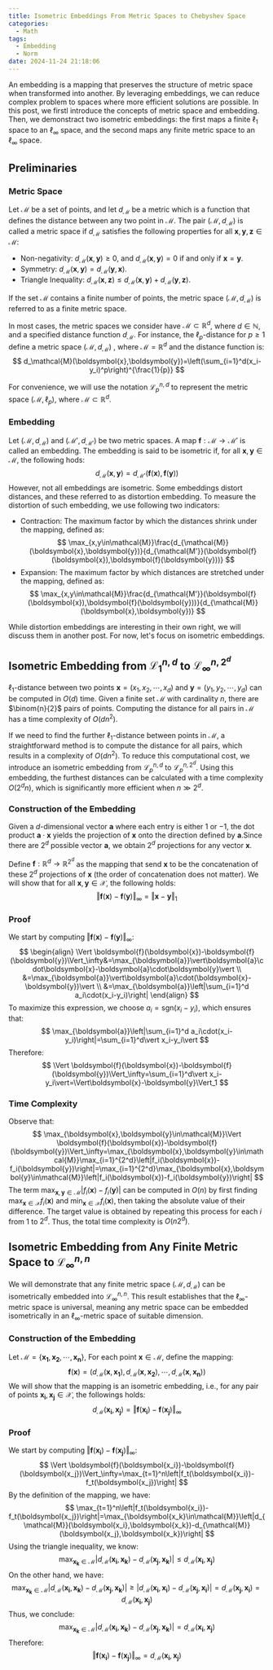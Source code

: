 ```yaml
---
title: Isometric Embeddings From Metric Spaces to Chebyshev Space
categories:
  - Math
tags:
  - Embedding
  - Norm
date: 2024-11-24 21:18:06
---
```



An embedding is a mapping that preserves the structure of metric space when transformed into another. By leveraging embeddings, we can reduce complex problem to spaces where more efficient solutions are possible. In this post, we firstl introduce the concepts of metric space and embedding. Then, we demonstract two isometric embeddings: the first maps a finite $\ell_1$ space to an $\ell_\infty$ space, and the second maps any finite metric space to an $\ell_\infty$ space.

<!-- more -->

## Preliminaries

### Metric Space

Let $\mathcal{M}$ be a set of points, and let $d_{\mathcal{M}}$ be a metric which is a function that defines the distance between any two point in $\mathcal{M}$. The pair $(\mathcal{M},d_{\mathcal{M}})$ is called a metric space if $d_{\mathcal{M}}$ satisfies the following properties for all $\boldsymbol{x},\boldsymbol{y},\boldsymbol{z}\in\mathcal{M}$:

- Non-negativity: $d_{\mathcal{M}}(\boldsymbol{x},\boldsymbol{y})\ge 0$, and $d_{\mathcal{M}}(\boldsymbol{x},\boldsymbol{y})=0$ if and only if $\boldsymbol{x}=\boldsymbol{y}$.
- Symmetry: $d_{\mathcal{M}}(\boldsymbol{x},\boldsymbol{y})=d_{\mathcal{M}}(\boldsymbol{y},\boldsymbol{x})$.
- Triangle Inequality: $d_{\mathcal{M}}(\boldsymbol{x},\boldsymbol{z})\le d_{\mathcal{M}}(\boldsymbol{x},\boldsymbol{y}) + d_{\mathcal{M}}(\boldsymbol{y},\boldsymbol{z})$.

If the set $\mathcal{M}$ contains a finite number of points, the metric space $(\mathcal{M},d_{\mathcal{M}})$ is referred to as a finite metric space.

In most cases, the metric spaces we consider have $\mathcal{M}\subset\mathbb{R}^d$, where $d\in\mathbb{N}$, and a specified distance function $d_\mathcal{M}$. For instance, the $\ell_p$-distance for $p\ge 1$ define a metric space $(\mathcal{M},d_{\mathcal{M}})$ , where $\mathcal{M}=\mathbb{R}^d$ and the distance function is:
$$
d_\mathcal{M}(\boldsymbol{x},\boldsymbol{y})=\left(\sum_{i=1}^d(x_i-y_i)^p\right)^{\frac{1}{p}}
$$

For convenience, we will use the notation $\mathcal{L}_{p}^{n,d}$ to represent the metric space $(\mathcal{M},\ell_p)$, where $\mathcal{M}\subset\mathbb{R}^d$.

### Embedding

Let $(\mathcal{M},d_{\mathcal{M}})$ and $(\mathcal{M'},d_{\mathcal{M'}})$ be two metric spaces. A map $\boldsymbol{f}:\mathcal{M}\to\mathcal{M'}$ is called an embedding. The embedding is said to be isometric if, for all $\boldsymbol{x},\boldsymbol{y}\in\mathcal{M}$, the following hods:
$$
d_{\mathcal{M}}(\boldsymbol{x},\boldsymbol{y})=d_{\mathcal{M'}}(\boldsymbol{f}(\boldsymbol{x}),\boldsymbol{f}(\boldsymbol{y}))
$$
However, not all embeddings are isometric. Some embeddings distort distances, and these referred to as distortion embedding. To measure the distortion of such embedding, we use following two indicators:

- Contraction: The maximum factor by which the distances shrink under the mapping, defined as:
$$
\max_{x,y\in\mathcal{M}}\frac{d_{\mathcal{M}}(\boldsymbol{x},\boldsymbol{y})}{d_{\mathcal{M'}}(\boldsymbol{f}(\boldsymbol{x}),\boldsymbol{f}(\boldsymbol{y}))}
$$
- Expansion: The maximum factor by which distances are stretched under the mapping, defined as:
$$
\max_{x,y\in\mathcal{M}}\frac{d_{\mathcal{M'}}(\boldsymbol{f}(\boldsymbol{x}),\boldsymbol{f}(\boldsymbol{y}))}{d_{\mathcal{M}}(\boldsymbol{x},\boldsymbol{y})}
$$

While distortion embeddings are interesting in their own right, we will discuss them in another post. For now, let's focus on isometric embeddings.

## Isometric Embedding from $\mathcal{L}_{1}^{n,d}$ to $\mathcal{L}_{\infty}^{n,2^d}$

$\ell_1$-distance between two points $\boldsymbol{x}=(x_1,x_2,\cdots,x_d)$ and $\boldsymbol{y}=(y_1,y_2,\cdots,y_d)$ can be computed in $O(d)$ time. Given a finite set $\mathcal{M}$ with cardinality $n$, there are $\binom{n}{2}$ pairs of points. Computing the distance for all pairs in $\mathcal{M}$ has a time complexity of $O(dn^2)$.

If we need to find the further $\ell_1$-distance between points in $\mathcal{M}$, a straightforward method is to compute the distance for all pairs, which results in a complexity of $O(dn^2)$. To reduce this computational cost, we introduce an isometric embedding from $\mathcal{L}_{p}^{n,d}$ to $\mathcal{L}_{p}^{n,2^d}$. Using this embedding, the furthest distances can be calculated with a time complexity $O(2^dn)$, which is significantly more efficient when $n\gg 2^d$.

### Construction of the Embedding

Given a $d$-dimensional vector $\boldsymbol{a}$ where each entry is either $1$ or $-1$, the dot product $\boldsymbol{a}\cdot\boldsymbol{x}$ yields the projection of $\boldsymbol{x}$ onto the direction defined by $\boldsymbol{a}$.Since there are $2^d$ possible vector $\boldsymbol{a}$, we obtain $2^d$ projections for any vector $\boldsymbol{x}$.

Define $\boldsymbol{f}:\mathbb{R}^d\to\mathbb{R}^{2^d}$ as the mapping that send $\boldsymbol{x}$ to be the concatenation of these $2^d$ projections of $\boldsymbol{x}$ (the order of concatenation does not matter). We will show that for all $\boldsymbol{x},\boldsymbol{y}\in\mathcal{X}$, the following holds:
$$
\Vert \boldsymbol{f}(\boldsymbol{x})-\boldsymbol{f}(\boldsymbol{y})\Vert_\infty=\Vert\boldsymbol{x}-\boldsymbol{y}\Vert_1
$$

### Proof

We start by computing $\Vert \boldsymbol{f}(\boldsymbol{x})-\boldsymbol{f}(\boldsymbol{y})\Vert_\infty$:
$$
\begin{align}
\Vert \boldsymbol{f}(\boldsymbol{x})-\boldsymbol{f}(\boldsymbol{y})\Vert_\infty&=\max_{\boldsymbol{a}}\vert\boldsymbol{a}\cdot\boldsymbol{x}-\boldsymbol{a}\cdot\boldsymbol{y}\vert \\
&=\max_{\boldsymbol{a}}\vert\boldsymbol{a}\cdot(\boldsymbol{x}-\boldsymbol{y})\vert \\
&=\max_{\boldsymbol{a}}\left|\sum_{i=1}^d a_i\cdot(x_i-y_i)\right|
\end{align}
$$
To maximize this expression, we choose $a_i=\text{sgn}(x_i-y_i)$, which ensures that:
$$
\max_{\boldsymbol{a}}\left|\sum_{i=1}^d a_i\cdot(x_i-y_i)\right|=\sum_{i=1}^d\vert x_i-y_i\vert
$$
Therefore:
$$
\Vert \boldsymbol{f}(\boldsymbol{x})-\boldsymbol{f}(\boldsymbol{y})\Vert_\infty=\sum_{i=1}^d\vert x_i-y_i\vert=\Vert\boldsymbol{x}-\boldsymbol{y}\Vert_1
$$

### Time Complexity

Observe that:
$$
\max_{\boldsymbol{x},\boldsymbol{y}\in\mathcal{M}}\Vert \boldsymbol{f}(\boldsymbol{x})-\boldsymbol{f}(\boldsymbol{y})\Vert_\infty=\max_{\boldsymbol{x},\boldsymbol{y}\in\mathcal{M}}\max_{i=1}^{2^d}\left|f_i(\boldsymbol{x})-f_i(\boldsymbol{y})\right|=\max_{i=1}^{2^d}\max_{\boldsymbol{x},\boldsymbol{y}\in\mathcal{M}}\left|f_i(\boldsymbol{x})-f_i(\boldsymbol{y})\right|
$$
The term $\max_{\boldsymbol{x},\boldsymbol{y}\in\mathcal{M}}\left|f_i(\boldsymbol{x})-f_i(\boldsymbol{y})\right|$ can be computed in $O(n)$ by first finding $\max_{\boldsymbol{x}\in\mathcal{X}}f_i(\boldsymbol{x})$ and $\min_{\boldsymbol{x}\in\mathcal{X}}f_i(\boldsymbol{x})$, then taking the absolute value of their difference. The target value is obtained by repeating this process for each $i$ from $1$ to $2^d$. Thus, the total time complexity  is $O(n2^d)$.

## Isometric Embedding from Any Finite Metric Space to $\mathcal{L}_{\infty}^{n,n}$

We will demonstrate that any finite metric space $(\mathcal{M},d_{\mathcal{M}})$ can be isometrically embedded into $\mathcal{L}_{\infty}^{n,n}$. This result establishes that the $\ell_\infty$-metric space is universal, meaning any metric space can be embedded isometrically in an $\ell_\infty$-metric space of suitable dimension.

### Construction of the Embedding

Let $\mathcal{M}=\{\boldsymbol{x_1},\boldsymbol{x_2},\cdots,\boldsymbol{x_n}\}$, For each point $\boldsymbol{x}\in\mathcal{M}$, define the mapping:
$$
\boldsymbol{f}(\boldsymbol{x})=(d_{\mathcal{M}}(\boldsymbol{x},\boldsymbol{x_1}),d_{\mathcal{M}}(\boldsymbol{x},\boldsymbol{x_2}),\cdots,d_{\mathcal{M}}(\boldsymbol{x},\boldsymbol{x_n}))
$$
We will show that the mapping is an isometric embedding, i.e., for any pair of points $\boldsymbol{x_i},\boldsymbol{x_j}\in\mathcal{X}$, the followings holds:
$$
d_{\mathcal{M}}(\boldsymbol{x_i},\boldsymbol{x_j})=\Vert \boldsymbol{f}(\boldsymbol{x_i})-\boldsymbol{f}(\boldsymbol{x_j})\Vert_\infty
$$

### Proof

We start by computing $\Vert \boldsymbol{f}(\boldsymbol{x_i})-\boldsymbol{f}(\boldsymbol{x_j})\Vert_\infty$:
$$
\Vert \boldsymbol{f}(\boldsymbol{x_i})-\boldsymbol{f}(\boldsymbol{x_j})\Vert_\infty=\max_{t=1}^n\left|f_t(\boldsymbol{x_i})-f_t(\boldsymbol{x_j})\right|
$$
By the definition of the mapping, we have:
$$
\max_{t=1}^n\left|f_t(\boldsymbol{x_i})-f_t(\boldsymbol{x_j})\right|=\max_{\boldsymbol{x_k}\in\mathcal{M}}\left|d_{\mathcal{M}}(\boldsymbol{x_i},\boldsymbol{x_k})-d_{\mathcal{M}}(\boldsymbol{x_j},\boldsymbol{x_k})\right|
$$
Using the triangle inequality, we know:
$$
\max_{\boldsymbol{x_k}\in\mathcal{M}}\left|d_{\mathcal{M}}(\boldsymbol{x_i},\boldsymbol{x_k})-d_{\mathcal{M}}(\boldsymbol{x_j},\boldsymbol{x_k})\right|\le d_{\mathcal{M}}(\boldsymbol{x_i},\boldsymbol{x_j})
$$
On the other hand, we have:
$$
\max_{\boldsymbol{x_k}\in\mathcal{M}}\left|d_{\mathcal{M}}(\boldsymbol{x_i},\boldsymbol{x_k})-d_{\mathcal{M}}(\boldsymbol{x_j},\boldsymbol{x_k})\right|\ge\left| d_{\mathcal{M}}(\boldsymbol{x_i},\boldsymbol{x_i})-d_{\mathcal{M}}(\boldsymbol{x_j},\boldsymbol{x_i})\right|=d_{\mathcal{M}}(\boldsymbol{x_j},\boldsymbol{x_i})=d_{\mathcal{M}}(\boldsymbol{x_i},\boldsymbol{x_j})
$$
Thus, we conclude:
$$
\max_{\boldsymbol{x_k}\in\mathcal{M}}\left|d_{\mathcal{M}}(\boldsymbol{x_i},\boldsymbol{x_k})-d_{\mathcal{M}}(\boldsymbol{x_j},\boldsymbol{x_k})\right|=d_{\mathcal{M}}(\boldsymbol{x_i},\boldsymbol{x_j})
$$
Therefore:
$$
\Vert \boldsymbol{f}(\boldsymbol{x_i})-\boldsymbol{f}(\boldsymbol{x_j})\Vert_\infty=d_{\mathcal{M}}(\boldsymbol{x_i},\boldsymbol{x_j})
$$
